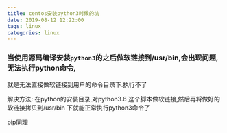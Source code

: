 ```yaml
---
title: centos安装python3时候的坑
date: 2019-08-12 12:22:00
tags: linux
categories: linux
---
```





### 当使用源码编译安装`python3`的之后做软链接到/usr/bin,会出现问题,无法执行python命令,

就是无法直接做软链接到用户的命令目录下.执行不了



解决方法:  在python的安装目录,对python3.6 这个脚本做软链接,然后再将做好的软链接拷贝到/usr/bin 下就能正常执行python3命令了

pip同理
